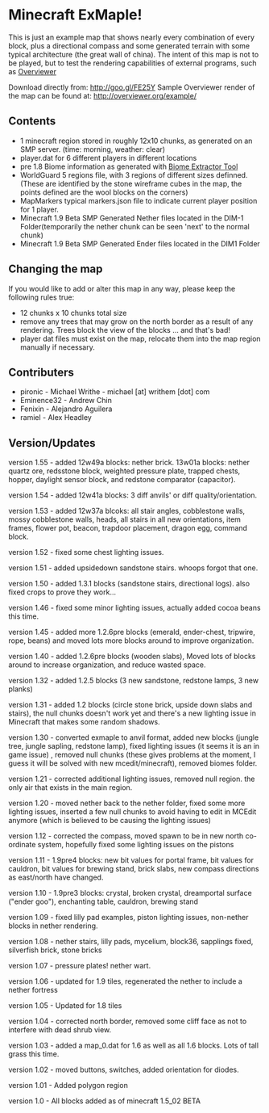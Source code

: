 Minecraft ExMaple!
=============

This is just an example map that shows nearly every combination of every block, plus a directional compass and some generated terrain with some typical architecture (the great wall of china). The intent of this map is not to be played, but to test the rendering capabilities of external programs, such as [Overviewer](https://github.com/overviewer/Minecraft-Overviewer) 

Download directly from: http://goo.gl/FE25Y
Sample Overviewer render of the map can be found at: http://overviewer.org/example/

Contents
-------

- 1 minecraft region stored in roughly 12x10 chunks, as generated on an SMP server. (time: morning, weather: clear) 
- player.dat for 6 different players in different locations
- pre 1.8 Biome information as generated with [Biome Extractor Tool](http://www.minecraftforum.net/viewtopic.php?f=1022&t=80902)
- WorldGuard 5 regions file, with 3 regions of different sizes definned. (These are identified by the stone wireframe cubes in the map, the points defined are the wool blocks on the corners)
- MapMarkers typical markers.json file to indicate current player position for 1 player.
- Minecraft 1.9 Beta SMP Generated Nether files located in the DIM-1 Folder(temporarily the nether chunk can be seen 'next' to the normal chunk)
- Minecraft 1.9 Beta SMP Generated Ender files located in the DIM1 Folder

Changing the map
-------

If you would like to add or alter this map in any way, please keep the following rules true:

- 12 chunks x 10 chunks total size
- remove any trees that may grow on the north border as a result of any rendering. Trees block the view of the blocks ... and that's bad!
- player dat files must exist on the map, relocate them into the map region manually if necessary.

Contributers
-------

* pironic - Michael Writhe - michael [at] writhem [dot] com
* Eminence32 - Andrew Chin
* Fenixin - Alejandro Aguilera
* ramiel - Alex Headley 

Version/Updates
-------

version 1.55 - added 12w49a blocks: nether brick. 13w01a blocks: nether quartz ore, redsstone block, weighted pressure plate, trapped chests, hopper, daylight sensor block, and redstone comparator (capacitor).

version 1.54 - added 12w41a blocks: 3 diff anvils' or diff quality/orientation.

version 1.53 - added 12w37a blcoks: all stair angles, cobblestone walls, mossy cobblestone walls, heads, all stairs in all new orientations, item frames, flower pot, beacon, trapdoor placement, dragon egg, command block.

version 1.52 - fixed some chest lighting issues.

version 1.51 - added upsidedown sandstone stairs. whoops forgot that one.

version 1.50 - added 1.3.1 blocks (sandstone stairs, directional logs). also fixed crops to prove they work... 

version 1.46 - fixed some minor lighting issues, actually added cocoa beans this time.

version 1.45 - added more 1.2.6pre blocks (emerald, ender-chest, tripwire, rope, beans) and moved lots more blocks around to improve organization.

version 1.40 - added 1.2.6pre blocks (wooden slabs), Moved lots of blocks around to increase organization, and reduce wasted space.

version 1.32 - added 1.2.5 blocks (3 new sandstone, redstone lamps, 3 new planks)

version 1.31 - added 1.2 blocks (circle stone brick, upside down slabs and stairs), the null chunks doesn't work yet and there's a new lighting issue in Minecraft that makes some random shadows.

version 1.30 - converted exmaple to anvil format, added new blocks (jungle tree, jungle sapling, redstone lamp), fixed lighting issues (it seems it is an in game issue) , removed null chunks (these gives problems at the moment, I guess it will be solved with new mcedit/minecraft), removed biomes folder.

version 1.21 - corrected additional lighting issues, removed null region. the only air that exists in the main region.

version 1.20 - moved nether back to the nether folder, fixed some more lighting issues, inserted a few null chunks to avoid having to edit in MCEdit anymore (which is believed to be causing the lighting issues)

version 1.12 - corrected the compass, moved spawn to be in new north co-ordinate system, hopefully fixed some lighting issues on the pistons

version 1.11 - 1.9pre4 blocks: new bit values for portal frame, bit values for cauldron, bit values for brewing stand, brick slabs, new compass directions as east/north have changed.

version 1.10 - 1.9pre3 blocks: crystal, broken crystal, dreamportal surface ("ender goo"), enchanting table, cauldron, brewing stand 

version 1.09 - fixed lilly pad examples, piston lighting issues, non-nether blocks in nether rendering.

version 1.08 - nether stairs, lilly pads, mycelium, block36, sapplings fixed, silverfish brick, stone bricks

version 1.07 - pressure plates! nether wart.

version 1.06 - updated for 1.9 tiles, regenerated the nether to include a nether fortress

version 1.05 - Updated for 1.8 tiles

version 1.04 - corrected north border, removed some cliff face as not to interfere with dead shrub view.

version 1.03 - added a map_0.dat for 1.6 as well as all 1.6 blocks. Lots of tall grass this time.

version 1.02 - moved buttons, switches, added orientation for diodes.

version 1.01 - Added polygon region

version 1.0 - All blocks added as of minecraft 1.5_02 BETA

